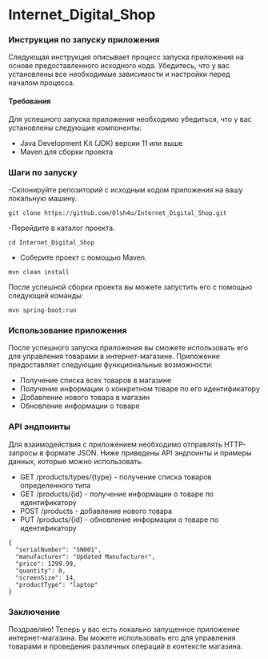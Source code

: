 # Internet_Digital_Shop



### Инструкция по запуску приложения

Следующая инструкция описывает процесс запуска приложения на основе предоставленного исходного кода. Убедитесь, что у вас установлены все необходимые зависимости и настройки перед началом процесса.

#### Требования
Для успешного запуска приложения необходимо убедиться, что у вас установлены следующие компоненты:

- Java Development Kit (JDK) версии 11 или выше
- Maven для сборки проекта

### Шаги по запуску

-Склонируйте репозиторий с исходным кодом приложения на вашу локальную машину.
```
git clone https://github.com/Olsh4u/Internet_Digital_Shop.git
```
-Перейдите в каталог проекта.
```
cd Internet_Digital_Shop
```
- Соберите проект с помощью Maven.
```
mvn clean install
```
После успешной сборки проекта вы можете запустить его с помощью следующей команды:
```
mvn spring-boot:run
```


### Использование приложения
После успешного запуска приложения вы сможете использовать его для управления товарами в интернет-магазине. Приложение предоставляет следующие функциональные возможности:

- Получение списка всех товаров в магазине
- Получение информации о конкретном товаре по его идентификатору
- Добавление нового товара в магазин
- Обновление информации о товаре



### API эндпоинты

Для взаимодействия с приложением необходимо отправлять HTTP-запросы в формате JSON. Ниже приведены API эндпоинты и примеры данных, которые можно использовать.

- GET /products/types/{type} - получение списка товаров определенного типа
- GET /products/{id} - получение информации о товаре по идентификатору
- POST /products - добавление нового товара
- PUT /products/{id} - обновление информации о товаре по идентификатору

```
{
  "serialNumber": "SN001",
  "manufacturer": "Updated Manufacturer",
  "price": 1299.99,
  "quantity": 8,
  "screenSize": 14,
  "productType": "laptop"
}

```
### Заключение
Поздравляю! Теперь у вас есть локально запущенное приложение интернет-магазина. Вы можете использовать его для управления товарами и проведения различных операций в контексте магазина.
